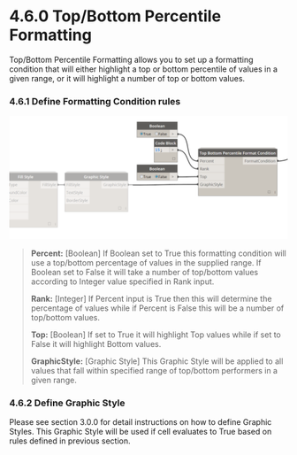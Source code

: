 # 4.6.0 Top/Bottom Percentile Formatting

Top/Bottom Percentile Formatting allows you to set up a formatting condition that will either highlight a top or bottom percentile of values in a given range, or it will highlight a number of top or bottom values. 

### 4.6.1 Define Formatting Condition rules

![](topbottom_2.png)

<blockquote>

<p><b>Percent:</b> [Boolean] If Boolean set to True this formatting condition will use a top/bottom percentage of values in the supplied range. If Boolean set to False it will take a number of top/bottom values according to Integer value specified in Rank input.</p>

<p><b>Rank:</b> [Integer] If Percent input is True then this will determine the percentage of values while if Percent is False this will be a number of top/bottom values. </p>

<p><b>Top:</b> [Boolean] If set to True it will highlight Top values while if set to False it will highlight Bottom values.</p>

<p><b>GraphicStyle:</b> [Graphic Style] This Graphic Style will be applied to all values that fall within specified range of top/bottom performers in a given range.</p>

</blockquote>


### 4.6.2 Define Graphic Style

Please see section 3.0.0 for detail instructions on how to define Graphic Styles. This Graphic Style will be used if cell evaluates to True based on rules defined in previous section. 

